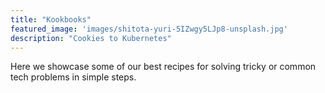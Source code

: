 ```yaml
---
title: "Kookbooks"
featured_image: 'images/shitota-yuri-5IZwgy5LJp8-unsplash.jpg'
description: "Cookies to Kubernetes"
---
```


Here we showcase some of our best recipes for solving tricky or common tech problems in simple steps.

